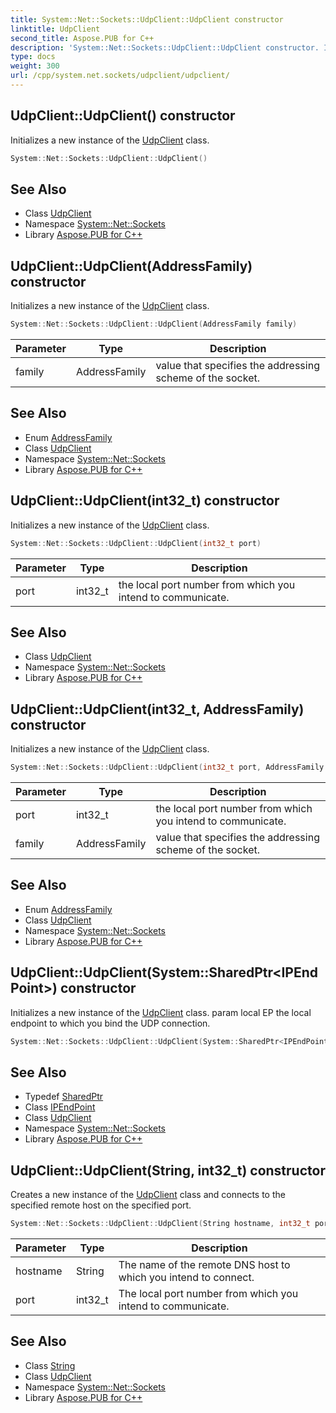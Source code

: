 ```yaml
---
title: System::Net::Sockets::UdpClient::UdpClient constructor
linktitle: UdpClient
second_title: Aspose.PUB for C++
description: 'System::Net::Sockets::UdpClient::UdpClient constructor. Initializes a new instance of the UdpClient class in C++.'
type: docs
weight: 300
url: /cpp/system.net.sockets/udpclient/udpclient/
---
```

## UdpClient::UdpClient() constructor


Initializes a new instance of the [UdpClient](../) class.

```cpp
System::Net::Sockets::UdpClient::UdpClient()
```

## See Also

* Class [UdpClient](../)
* Namespace [System::Net::Sockets](../../)
* Library [Aspose.PUB for C++](../../../)
## UdpClient::UdpClient(AddressFamily) constructor


Initializes a new instance of the [UdpClient](../) class.

```cpp
System::Net::Sockets::UdpClient::UdpClient(AddressFamily family)
```


| Parameter | Type | Description |
| --- | --- | --- |
| family | AddressFamily | value that specifies the addressing scheme of the socket. |

## See Also

* Enum [AddressFamily](../../addressfamily/)
* Class [UdpClient](../)
* Namespace [System::Net::Sockets](../../)
* Library [Aspose.PUB for C++](../../../)
## UdpClient::UdpClient(int32_t) constructor


Initializes a new instance of the [UdpClient](../) class.

```cpp
System::Net::Sockets::UdpClient::UdpClient(int32_t port)
```


| Parameter | Type | Description |
| --- | --- | --- |
| port | int32_t | the local port number from which you intend to communicate. |

## See Also

* Class [UdpClient](../)
* Namespace [System::Net::Sockets](../../)
* Library [Aspose.PUB for C++](../../../)
## UdpClient::UdpClient(int32_t, AddressFamily) constructor


Initializes a new instance of the [UdpClient](../) class.

```cpp
System::Net::Sockets::UdpClient::UdpClient(int32_t port, AddressFamily family)
```


| Parameter | Type | Description |
| --- | --- | --- |
| port | int32_t | the local port number from which you intend to communicate. |
| family | AddressFamily | value that specifies the addressing scheme of the socket. |

## See Also

* Enum [AddressFamily](../../addressfamily/)
* Class [UdpClient](../)
* Namespace [System::Net::Sockets](../../)
* Library [Aspose.PUB for C++](../../../)
## UdpClient::UdpClient(System::SharedPtr\<IPEndPoint\>) constructor


Initializes a new instance of the [UdpClient](../) class. param local EP the local endpoint to which you bind the UDP connection.

```cpp
System::Net::Sockets::UdpClient::UdpClient(System::SharedPtr<IPEndPoint> localEP)
```

## See Also

* Typedef [SharedPtr](../../../system/sharedptr/)
* Class [IPEndPoint](../../../system.net/ipendpoint/)
* Class [UdpClient](../)
* Namespace [System::Net::Sockets](../../)
* Library [Aspose.PUB for C++](../../../)
## UdpClient::UdpClient(String, int32_t) constructor


Creates a new instance of the [UdpClient](../) class and connects to the specified remote host on the specified port.

```cpp
System::Net::Sockets::UdpClient::UdpClient(String hostname, int32_t port)
```


| Parameter | Type | Description |
| --- | --- | --- |
| hostname | String | The name of the remote DNS host to which you intend to connect. |
| port | int32_t | The local port number from which you intend to communicate. |

## See Also

* Class [String](../../../system/string/)
* Class [UdpClient](../)
* Namespace [System::Net::Sockets](../../)
* Library [Aspose.PUB for C++](../../../)
